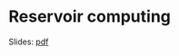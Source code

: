 # Reservoir computing

Slides: [pdf](https://www.tu-chemnitz.de/informatik/KI/edu/neurocomputing/lectures/pdf/4.5-Reservoir.pdf)

